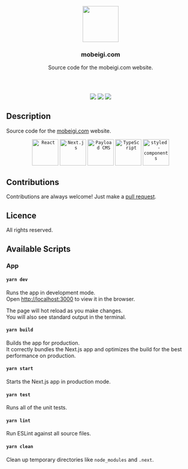 <p align="center">
<img src="https://mobeigi.com/images/avatar/ai-mo.png" height="96px" width="96px"/>
<br/>
<h3 align="center">mobeigi.com</h3>
<p align="center">Source code for the mobeigi.com website.</p>
<h2></h2>
</p>
<br />

<p align="center">
<a href="../../actions"><img src="https://img.shields.io/github/actions/workflow/status/mobeigi/mobeigi.com/mobeigi.yml?branch=main&style=flat-square" /></a>
<a href="../../issues"><img src="https://img.shields.io/github/issues/mobeigi/mobeigi.com.svg?style=flat-square" /></a>
<a href="../../pulls"><img src="https://img.shields.io/github/issues-pr/mobeigi/mobeigi.com.svg?style=flat-square" /></a> 
</p>

## Description
Source code for the [mobeigi.com](http://mobeigi.com/) website.  

<div align="center">
	<code><img width="70" src="https://user-images.githubusercontent.com/25181517/183897015-94a058a6-b86e-4e42-a37f-bf92061753e5.png" alt="React" title="React"/></code>
	<code><img width="70" src="https://github.com/marwin1991/profile-technology-icons/assets/136815194/5f8c622c-c217-4649-b0a9-7e0ee24bd704" alt="Next.js" title="Next.js"/></code>
  	<code><img width="70" src="https://i.imgur.com/i6ruAIh.png" alt="Payload CMS" title="Payload CMS"/></code>
	<code><img width="70" src="https://user-images.githubusercontent.com/25181517/183890598-19a0ac2d-e88a-4005-a8df-1ee36782fde1.png" alt="TypeScript" title="TypeScript"/></code>
	<code><img width="70" src="https://i.imgur.com/EDuMf2h.png" alt="styled-components" title="styled-components"/></code>
</div>

## Contributions
Contributions are always welcome!
Just make a [pull request](../../pulls).

## Licence
All rights reserved.

## Available Scripts

### App

#### `yarn dev`

Runs the app in development mode.<br />
Open [http://localhost:3000](http://localhost:3000) to view it in the browser.

The page will hot reload as you make changes.<br />
You will also see standard output in the terminal.

#### `yarn build`

Builds the app for production.<br />
It correctly bundles the Next.js app and optimizes the build for the best performance on production.

#### `yarn start`

Starts the Next.js app in production mode.<br />

#### `yarn test`

Runs all of the unit tests.<br />

#### `yarn lint`

Run ESLint against all source files.<br />

#### `yarn clean`

Clean up temporary directories like `node_modules` and `.next`.<br />
